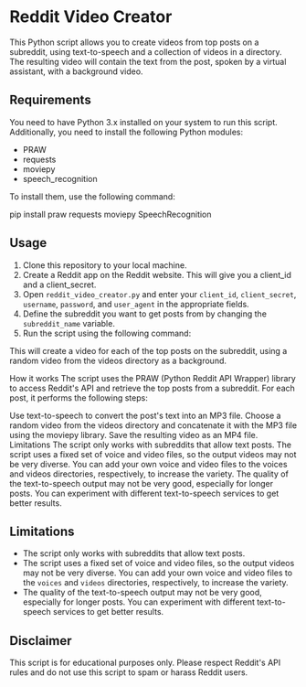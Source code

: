 # Reddit Video Creator
This Python script allows you to create videos from top posts on a subreddit, using text-to-speech and a collection of videos in a directory. The resulting video will contain the text from the post, spoken by a virtual assistant, with a background video.

## Requirements
You need to have Python 3.x installed on your system to run this script. Additionally, you need to install the following Python modules:

- PRAW
- requests
- moviepy
- speech_recognition

To install them, use the following command:

pip install praw requests moviepy SpeechRecognition


## Usage
1. Clone this repository to your local machine.
2. Create a Reddit app on the Reddit website. This will give you a client_id and a client_secret.
3. Open `reddit_video_creator.py` and enter your `client_id`, `client_secret`, `username`, `password`, and `user_agent` in the appropriate fields.
4. Define the subreddit you want to get posts from by changing the `subreddit_name` variable.
5. Run the script using the following command:


This will create a video for each of the top posts on the subreddit, using a random video from the videos directory as a background.

How it works
The script uses the PRAW (Python Reddit API Wrapper) library to access Reddit's API and retrieve the top posts from a subreddit. For each post, it performs the following steps:

Use text-to-speech to convert the post's text into an MP3 file.
Choose a random video from the videos directory and concatenate it with the MP3 file using the moviepy library.
Save the resulting video as an MP4 file.
Limitations
The script only works with subreddits that allow text posts.
The script uses a fixed set of voice and video files, so the output videos may not be very diverse. You can add your own voice and video files to the voices and videos directories, respectively, to increase the variety.
The quality of the text-to-speech output may not be very good, especially for longer posts. You can experiment with different text-to-speech services to get better results.

## Limitations
- The script only works with subreddits that allow text posts.
- The script uses a fixed set of voice and video files, so the output videos may not be very diverse. You can add your own voice and video files to the `voices` and `videos` directories, respectively, to increase the variety.
- The quality of the text-to-speech output may not be very good, especially for longer posts. You can experiment with different text-to-speech services to get better results.

## Disclaimer
This script is for educational purposes only. Please respect Reddit's API rules and do not use this script to spam or harass Reddit users.
